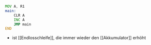 ```asm
MOV A, R1
main:
	CLR A
	INC A
	JMP main
END
```

- ist [[Endlosschleife]], die immer wieder den [[Akkumulator]] erhöht


